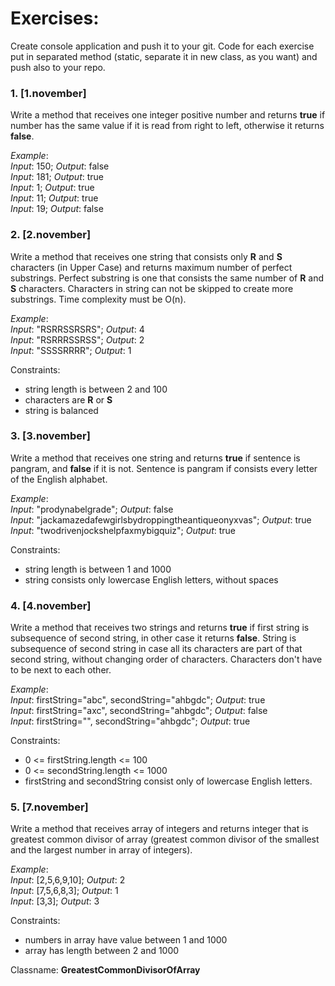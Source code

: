 # Exercises:
Create console application and push it to your git. Code for each exercise put in separated method (static, separate it in new class, as you want) and push also to your repo.

### 1. [1.november]
Write a method that receives one integer positive number and returns **true** if number has the same value if it is read from right to left, otherwise it returns **false**.

*Example*:  
*Input*: 150; *Output*: false  
*Input*: 181; *Output*: true  
*Input*: 1; *Output*: true  
*Input*: 11; *Output*: true  
*Input*: 19; *Output*: false

### 2. [2.november]
Write a method that receives one string that consists only **R** and **S** characters (in Upper Case) and returns maximum number of perfect substrings. 
Perfect substring is one that consists the same number of **R** and **S** characters. Characters in string can not be skipped to create more substrings. Time complexity must be O(n).

*Example*:  
*Input*: "RSRRSSRSRS"; *Output*: 4  
*Input*: "RSRRRSSRSS"; *Output*: 2  
*Input*: "SSSSRRRR"; *Output*: 1

Constraints:
* string length is between 2 and 100
* characters are **R** or **S**
* string is balanced

### 3. [3.november]  
Write a method that receives one string and returns **true** if sentence is pangram, and **false** if it is not. Sentence is pangram if consists every letter of the English alphabet. 

*Example*:  
*Input*: "prodynabelgrade"; *Output*: false  
*Input*: "jackamazedafewgirlsbydroppingtheantiqueonyxvas"; *Output*: true   
*Input*: "twodrivenjockshelpfaxmybigquiz"; *Output*: true

Constraints:  
* string length is between 1 and 1000
* string consists only lowercase English letters, without spaces

### 4. [4.november]  
Write a method that receives two strings and returns **true** if first string is subsequence of second string, in other case it returns **false**. String is subsequence of second string in case all its characters are part of that second string, without changing order of characters. Characters don't have to be next to each other.

*Example*:  
*Input*: firstString="abc", secondString="ahbgdc"; *Output*: true  
*Input*: firstString="axc", secondString="ahbgdc"; *Output*: false  
*Input*: firstString="", secondString="ahbgdc"; *Output*: true  

Constraints:  
* 0 <= firstString.length <= 100
* 0 <= secondString.length <= 1000
* firstString and secondString consist only of lowercase English letters.

### 5. [7.november] 
Write a method that receives array of integers and returns integer that is greatest common divisor of array (greatest common divisor of the smallest and the largest number in array of integers). 

*Example*:  
*Input*: [2,5,6,9,10]; *Output*: 2  
*Input*: [7,5,6,8,3]; *Output*: 1   
*Input*: [3,3]; *Output*: 3

Constraints:  
* numbers in array have value between 1 and 1000
* array has length between 2 and 1000

Classname: **GreatestCommonDivisorOfArray**
